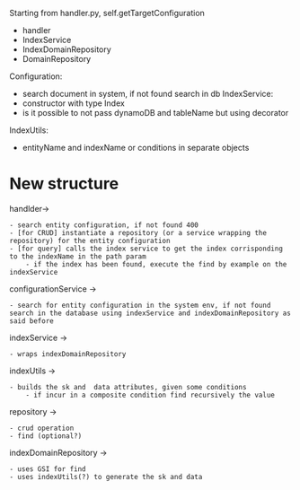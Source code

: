 Starting from handler.py, self.getTargetConfiguration
- handler
- IndexService
- IndexDomainRepository
- DomainRepository


Configuration: 
- search document in system, if not found search in db
IndexService: 
- constructor with type Index
- is it possible to not pass dynamoDB and tableName but using decorator

IndexUtils:
- entityName and indexName or conditions in separate objects

# New structure
handlder->

    - search entity configuration, if not found 400
    - [for CRUD] instantiate a repository (or a service wrapping the repository) for the entity configuration
    - [for query] calls the index service to get the index corrisponding to the indexName in the path param
        - if the index has been found, execute the find by example on the indexService
    
configurationService ->

    - search for entity configuration in the system env, if not found search in the database using indexService and indexDomainRepository as said before

indexService ->

    - wraps indexDomainRepository

indexUtils ->

    - builds the sk and  data attributes, given some conditions
        - if incur in a composite condition find recursively the value

repository -> 

    - crud operation
    - find (optional?)

indexDomainRepository ->

    - uses GSI for find
    - uses indexUtils(?) to generate the sk and data 